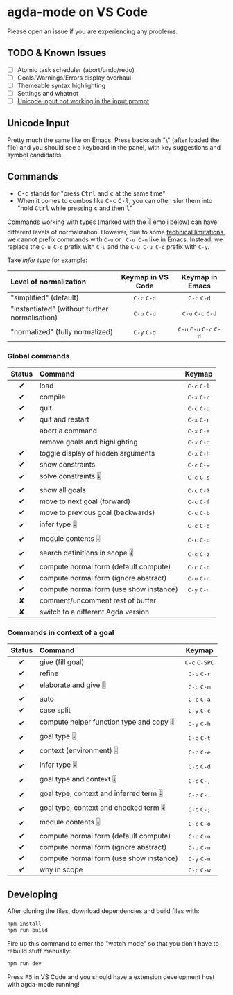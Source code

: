 # agda-mode on VS Code

Please open an issue if you are experiencing any problems.

## TODO & Known Issues

- [ ] Atomic task scheduler (abort/undo/redo)
- [ ] Goals/Warnings/Errors display overhaul
- [ ] Themeable syntax highlighting
- [ ] Settings and whatnot
- [ ] [Unicode input not working in the input prompt](https://github.com/banacorn/agda-mode-vscode/issues/2)

## Unicode Input

Pretty much the same like on Emacs. 
Press backslash "\\" (after loaded the file) and you should see a keyboard in the panel, with key suggestions and symbol candidates.

## Commands

* <kbd>C-c</kbd> stands for "press <kbd>Ctrl</kbd> and <kbd>c</kbd> at the same time"
* When it comes to combos like <kbd>C-c</kbd> <kbd>C-l</kbd>, you can often slur
them into "hold <kbd>Ctrl</kbd> while pressing <kbd>c</kbd> and then <kbd>l</kbd>"

Commands working with types (marked with the 🎚 emoji below) can have different levels of normalization. However, due to some [technical limitations](https://github.com/microsoft/vscode/issues/6966), we cannot prefix commands with `C-u` or ` C-u C-u` like in Emacs. Instead, we replace the `C-u C-c` prefix with `C-u` and the `C-u C-u C-c` prefix with `C-y`.

Take *infer type* for example:

| Level of normalization                            | Keymap in VS Code               | Keymap in Emacs |
|:--------------------------------------------------|:-------------------------------:|:-------------------------------:|
| "simplified"   (default)                          | <kbd>C-c</kbd> <kbd>C-d</kbd>   | <kbd>C-c</kbd> <kbd>C-d</kbd>   |
| "instantiated" (without further normalisation)    | <kbd>C-u</kbd> <kbd>C-d</kbd>   | <kbd>C-u</kbd> <kbd>C-c</kbd> <kbd>C-d</kbd>   |
| "normalized"   (fully normalized)                 | <kbd>C-y</kbd> <kbd>C-d</kbd>   | <kbd>C-u</kbd> <kbd>C-u</kbd> <kbd>C-c</kbd>  <kbd>C-d</kbd>   |

### Global commands

| Status | Command                                 | Keymap                          |
|:------:|:----------------------------------------|:-------------------------------:|
| ✔      | load                                    | <kbd>C-c</kbd> <kbd>C-l</kbd>   |
| ✔      | compile                                 | <kbd>C-x</kbd> <kbd>C-c</kbd>   |
| ✔      | quit                                    | <kbd>C-c</kbd> <kbd>C-q</kbd>   |
| ✔      | quit and restart                        | <kbd>C-x</kbd> <kbd>C-r</kbd>   |
|        | abort a command                         | <kbd>C-x</kbd> <kbd>C-a</kbd>   |
|        | remove goals and highlighting           | <kbd>C-x</kbd> <kbd>C-d</kbd>   |
| ✔      | toggle display of hidden arguments      | <kbd>C-x</kbd> <kbd>C-h</kbd>   |
| ✔      | show constraints                        | <kbd>C-c</kbd> <kbd>C-=</kbd>   |
| ✔      | solve constraints 🎚                    | <kbd>C-c</kbd> <kbd>C-s</kbd>   |
| ✔      | show all goals                          | <kbd>C-c</kbd> <kbd>C-?</kbd>   |
| ✔      | move to next goal (forward)             | <kbd>C-c</kbd> <kbd>C-f</kbd>   |
| ✔      | move to previous goal (backwards)       | <kbd>C-c</kbd> <kbd>C-b</kbd>   |
| ✔      | infer type 🎚                           | <kbd>C-c</kbd> <kbd>C-d</kbd>   |
| ✔      | module contents 🎚                      | <kbd>C-c</kbd> <kbd>C-o</kbd>   |
| ✔      | search definitions in scope 🎚          | <kbd>C-c</kbd> <kbd>C-z</kbd>   |
| ✔      | compute normal form (default compute)   | <kbd>C-c</kbd> <kbd>C-n</kbd>   |
| ✔      | compute normal form (ignore abstract)   | <kbd>C-u</kbd> <kbd>C-n</kbd>   |
| ✔      | compute normal form (use show instance) | <kbd>C-y</kbd> <kbd>C-n</kbd>   |
| ✘      | comment/uncomment rest of buffer        |                                 |
| ✘      | switch to a different Agda version      |                                 |

### Commands in context of a goal

| Status | Command                                 | Keymap                          |
|:------:|:----------------------------------------|:-------------------------------:|
| ✔      | give (fill goal)                        | <kbd>C-c</kbd> <kbd>C-SPC</kbd> |
| ✔      | refine                                  | <kbd>C-c</kbd> <kbd>C-r</kbd>   |
| ✔      | elaborate and give 🎚                   | <kbd>C-c</kbd> <kbd>C-m</kbd>   |
| ✔      | auto                                    | <kbd>C-c</kbd> <kbd>C-a</kbd>   |
| ✔      | case split                              | <kbd>C-y</kbd> <kbd>C-c</kbd>   |
| ✔      | compute helper function type and copy 🎚| <kbd>C-y</kbd> <kbd>C-h</kbd>   |
| ✔      | goal type 🎚                            | <kbd>C-c</kbd> <kbd>C-t</kbd>   |
| ✔      | context (environment) 🎚                | <kbd>C-c</kbd> <kbd>C-e</kbd>   |
| ✔      | infer type 🎚                           | <kbd>C-c</kbd> <kbd>C-d</kbd>   |
| ✔      | goal type and context 🎚                | <kbd>C-c</kbd> <kbd>C-,</kbd>   |
| ✔      | goal type, context and inferred term 🎚 | <kbd>C-c</kbd> <kbd>C-.</kbd>   |
| ✔      | goal type, context and checked term  🎚 | <kbd>C-c</kbd> <kbd>C-;</kbd>   |
| ✔      | module contents 🎚                      | <kbd>C-c</kbd> <kbd>C-o</kbd>   |
| ✔      | compute normal form (default compute)   | <kbd>C-c</kbd> <kbd>C-n</kbd>   |
| ✔      | compute normal form (ignore abstract)   | <kbd>C-u</kbd> <kbd>C-n</kbd>   |
| ✔      | compute normal form (use show instance) | <kbd>C-y</kbd> <kbd>C-n</kbd>   |
| ✔      | why in scope                            | <kbd>C-c</kbd> <kbd>C-w</kbd>   |

## Developing

After cloning the files, download dependencies and build files with:

```bash
npm install 
npm run build
```

Fire up this command to enter the "watch mode" so that you don't have to rebuild stuff manually:

```bash 
npm run dev
```

Press <kbd>F5</kbd> in VS Code and you should have a extension development host with agda-mode running!

